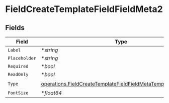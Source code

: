 # FieldCreateTemplateFieldFieldMeta2


## Fields

| Field                                                                                                                                              | Type                                                                                                                                               | Required                                                                                                                                           | Description                                                                                                                                        |
| -------------------------------------------------------------------------------------------------------------------------------------------------- | -------------------------------------------------------------------------------------------------------------------------------------------------- | -------------------------------------------------------------------------------------------------------------------------------------------------- | -------------------------------------------------------------------------------------------------------------------------------------------------- |
| `Label`                                                                                                                                            | **string*                                                                                                                                          | :heavy_minus_sign:                                                                                                                                 | N/A                                                                                                                                                |
| `Placeholder`                                                                                                                                      | **string*                                                                                                                                          | :heavy_minus_sign:                                                                                                                                 | N/A                                                                                                                                                |
| `Required`                                                                                                                                         | **bool*                                                                                                                                            | :heavy_minus_sign:                                                                                                                                 | N/A                                                                                                                                                |
| `ReadOnly`                                                                                                                                         | **bool*                                                                                                                                            | :heavy_minus_sign:                                                                                                                                 | N/A                                                                                                                                                |
| `Type`                                                                                                                                             | [operations.FieldCreateTemplateFieldFieldMetaTemplatesFieldsType](../../models/operations/fieldcreatetemplatefieldfieldmetatemplatesfieldstype.md) | :heavy_check_mark:                                                                                                                                 | N/A                                                                                                                                                |
| `FontSize`                                                                                                                                         | **float64*                                                                                                                                         | :heavy_minus_sign:                                                                                                                                 | N/A                                                                                                                                                |
